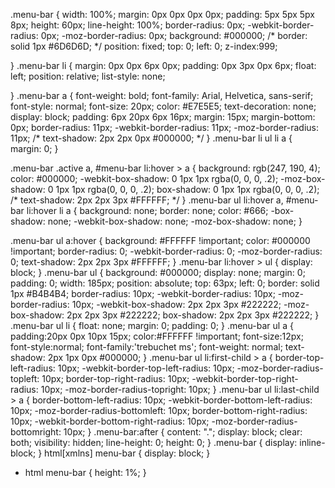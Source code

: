 
.menu-bar {
    width: 100%;
    margin: 0px 0px 0px 0px;
    padding: 5px 5px 5px 8px;
    height: 60px;
    line-height: 100%;
    border-radius: 0px;
    -webkit-border-radius: 0px;
    -moz-border-radius: 0px;
    background: #000000;
    /* border: solid 1px #6D6D6D; */
    position: fixed;
    top: 0;
    left: 0;
    z-index:999;

  }
  .menu-bar li {
    margin: 0px 0px 6px 0px;
    padding: 0px 3px 0px 6px;
    float: left;
    position: relative;
    list-style: none;

  }
  .menu-bar a {
    font-weight: bold;
    font-family: Arial, Helvetica, sans-serif;
    font-style: normal;
    font-size: 20px;
    color: #E7E5E5;
    text-decoration: none;
    display: block;
    padding: 6px 20px 6px 16px;
    margin: 15px;
    margin-bottom: 0px;
    border-radius: 11px;
    -webkit-border-radius: 11px;
    -moz-border-radius: 11px;
    /* text-shadow: 2px 2px 0px #000000; */
  }
  .menu-bar li ul li a {
    margin: 0;
  }
  
  .menu-bar .active a, #menu-bar li:hover > a {
    background: rgb(247, 190, 4);
    color: #000000;
    -webkit-box-shadow: 0 1px 1px rgba(0, 0, 0, .2);
    -moz-box-shadow: 0 1px 1px rgba(0, 0, 0, .2);
    box-shadow: 0 1px 1px rgba(0, 0, 0, .2);
    /* text-shadow: 2px 2px 3px #FFFFFF; */
  }
  .menu-bar ul li:hover a, #menu-bar li:hover li a {
    background: none;
    border: none;
    color: #666;
    -box-shadow: none;
    -webkit-box-shadow: none;
    -moz-box-shadow: none;
  }

  .menu-bar ul a:hover {
    background: #FFFFFF !important;
    color: #000000 !important;
    border-radius: 0;
    -webkit-border-radius: 0;
    -moz-border-radius: 0;
    text-shadow: 2px 2px 3px #FFFFFF;
  }
  .menu-bar li:hover > ul {
    display: block;
  }
  .menu-bar ul {
    background: #000000;
    display: none;
    margin: 0;
    padding: 0;
    width: 185px;
    position: absolute;
    top: 63px;
    left: 0;
    border: solid 1px #B4B4B4;
    border-radius: 10px;
    -webkit-border-radius: 10px;
    -moz-border-radius: 10px;
    -webkit-box-shadow: 2px 2px 3px #222222;
    -moz-box-shadow: 2px 2px 3px #222222;
    box-shadow: 2px 2px 3px #222222;
  }
  .menu-bar ul li {
    float: none;
    margin: 0;
    padding: 0;
  }
  .menu-bar ul a {
    padding:20px 0px 10px 15px;
    color:#FFFFFF !important;
    font-size:12px;
    font-style:normal;
    font-family:'trebuchet ms';
    font-weight: normal;
    text-shadow: 2px 1px 0px #000000;
  }
  .menu-bar ul li:first-child > a {
    border-top-left-radius: 10px;
    -webkit-border-top-left-radius: 10px;
    -moz-border-radius-topleft: 10px;
    border-top-right-radius: 10px;
    -webkit-border-top-right-radius: 10px;
    -moz-border-radius-topright: 10px;
  }
  .menu-bar ul li:last-child > a {
    border-bottom-left-radius: 10px;
    -webkit-border-bottom-left-radius: 10px;
    -moz-border-radius-bottomleft: 10px;
    border-bottom-right-radius: 10px;
    -webkit-border-bottom-right-radius: 10px;
    -moz-border-radius-bottomright: 10px;
  }
  .menu-bar:after {
    content: ".";
    display: block;
    clear: both;
    visibility: hidden;
    line-height: 0;
    height: 0;
  }
  .menu-bar {
    display: inline-block;
  }
    html[xmlns] menu-bar {
    display: block;
  }
  * html menu-bar {
    height: 1%;
  }


